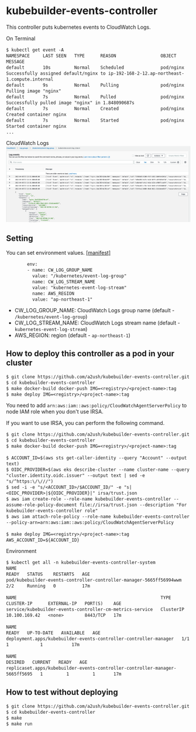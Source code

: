 # kubebuilder-events-controller

This controller puts kubernetes events to CloudWatch Logs.

On Terminal
```
$ kubectl get event -A
NAMESPACE     LAST SEEN   TYPE      REASON                 OBJECT                                     MESSAGE
default       10s         Normal    Scheduled              pod/nginx                                  Successfully assigned default/nginx to ip-192-168-2-12.ap-northeast-1.compute.internal
default       9s          Normal    Pulling                pod/nginx                                  Pulling image "nginx"
default       7s          Normal    Pulled                 pod/nginx                                  Successfully pulled image "nginx" in 1.848090687s
default       7s          Normal    Created                pod/nginx                                  Created container nginx
default       7s          Normal    Started                pod/nginx                                  Started container nginx
...
```

CloudWatch Logs
![image](images/console.png)

## Setting

You can set environment values. [[manifest]](config/manager/manager.yaml)
```
        env:
        - name: CW_LOG_GROUP_NAME
          value: "/kubernetes/event-log-group"
          name: CW_LOG_STREAM_NAME
          value: "kubernetes-event-log-stream"          
          name: AWS_REGION
          value: "ap-northeast-1"      
```

* CW_LOG_GROUP_NAME: CloudWatch Logs group name (default - `/kubernetes/event-log-group`)
* CW_LOG_STREAM_NAME: CloudWatch Logs stream name (default - `kubernetes-event-log-stream`)
* AWS_REGION: region (default - `ap-northeast-1`)

## How to deploy this controller as a pod in your cluster
```
$ git clone https://github.com/a2ush/kubebuilder-events-controller.git
$ cd kubebuilder-events-controller
$ make docker-build docker-push IMG=<registry>/<project-name>:tag
$ make deploy IMG=<registry>/<project-name>:tag
```
You need to add `arn:aws:iam::aws:policy/CloudWatchAgentServerPolicy` to node IAM role when you don't use IRSA.

If you want to use IRSA, you can perform the following command.
```
$ git clone https://github.com/a2ush/kubebuilder-events-controller.git
$ cd kubebuilder-events-controller
$ make docker-build docker-push IMG=<registry>/<project-name>:tag

$ ACCOUNT_ID=$(aws sts get-caller-identity --query "Account" --output text)
$ OIDC_PROVIDER=$(aws eks describe-cluster --name cluster-name --query "cluster.identity.oidc.issuer" --output text | sed -e "s/^https:\/\///")
$ sed -i -e "s/<ACCOUNT_ID>/$ACCOUNT_ID/" -e "s|<OIDC_PROVIDER>|${OIDC_PROVIDER}|" irsa/trust.json 
$ aws iam create-role --role-name kubebuilder-events-controller --assume-role-policy-document file://irsa/trust.json --description "For kubebuilder-events-controller role"
$ aws iam attach-role-policy --role-name kubebuilder-events-controller --policy-arn=arn:aws:iam::aws:policy/CloudWatchAgentServerPolicy

$ make deploy IMG=<registry>/<project-name>:tag AWS_ACCOUNT_ID=${ACCOUNT_ID}
```

Environment
```
$ kubectl get all -n kubebuilder-events-controller-system 
NAME                                                                  READY   STATUS    RESTARTS   AGE
pod/kubebuilder-events-controller-controller-manager-5665ff56994wwm   2/2     Running   0          17m

NAME                                                       TYPE        CLUSTER-IP      EXTERNAL-IP   PORT(S)    AGE
service/kubebuilder-events-controller-cm-metrics-service   ClusterIP   10.100.169.42   <none>        8443/TCP   17m

NAME                                                               READY   UP-TO-DATE   AVAILABLE   AGE
deployment.apps/kubebuilder-events-controller-controller-manager   1/1     1            1           17m

NAME                                                                          DESIRED   CURRENT   READY   AGE
replicaset.apps/kubebuilder-events-controller-controller-manager-5665ff5695   1         1         1       17m
```

## How to test without deploying
```
$ git clone https://github.com/a2ush/kubebuilder-events-controller.git
$ cd kubebuilder-events-controller
$ make
$ make run
```

